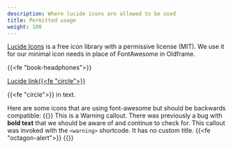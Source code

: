 ```yaml
---
description: Where lucide icons are allowed to be used 
title: Permitted usage
weight: 100
---
```


[Lucide Icons](https://lucide.dev/) is a free icon library with a permissive license (MIT). We use it for our minimal icon needs in place of FontAwesome in Oldframe.

{{<fe "book-headphones">}}

[Lucide link{{<fe "circle">}}](#)

{{<fe "circle">}} in text.

Here are some icons that are using font-awesome but should be backwards compatible:
<i class="fa-solid fa-check" style="color:green"></i>
<i class="fa fa-circle"></i>
<i class="fa-solid fa-bug" style="color:#E4002B"></i>
<i class="fa-solid fa-bug-slash" style="color:#666666"></i>
<i class="fa-solid fa-circle-info" style="color:#1d9cd3;"></i>
<i class="fa-solid fa-file-circle-plus" style="color:#009639"></i>
{{<warning>}}
This is a Warning callout. There was previously a bug with **bold text** that we should be aware of and continue to check for. This callout was invoked with the `<warning>` shortcode. It has no custom title. {{<fe "octagon-alert">}}
{{</warning>}}